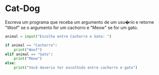 # Cat-Dog

Escreva um programa que receba um argumento de um usu�rio e retorne "Woof" se o argumento for um cachorro e "Meow" se for um gato.




```python  
animal = input("Escolha entre Cachorro e Gato: ")

if animal == "Cachorro":
    print("Woof")
elif animal == "Gato":
    print("Meow")
else:
    print("Você deveria ter escolhido entre cachorro e gato")
```
